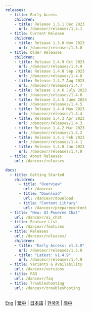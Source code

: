 ```yaml
---
releases:
  - title: Early Access
    children:
    - title: Release 1.5.1 Dec 2023
      url: /dancexr/releases/1.5.1
  - title: Current Release
    children:
    - title: Release 1.5.0 Nov 2023
      url: /dancexr/releases/1.5.0
  - title: Older Releases
    children:
    - title: Release 1.4.9 Oct 2023
      url: /dancexr/releases/1.4.9
    - title: Release 1.4.8 Sep 2023
      url: /dancexr/releases/1.4.8
    - title: Release 1.4.7 Aug 2023
      url: /dancexr/releases/1.4.7
    - title: Release 1.4.6 July 2023
      url: /dancexr/releases/1.4.6
    - title: Release 1.4.5 June 2023
      url: /dancexr/releases/1.4.5
    - title: Release 1.4.4 May 2023
      url: /dancexr/releases/1.4.4
    - title: Release 1.4.3 Apr 2023
      url: /dancexr/releases/1.4.3
    - title: Release 1.4.2 Mar 2023
      url: /dancexr/releases/1.4.2
    - title: Release 1.4.1 Feb 2023
      url: /dancexr/releases/1.4.1
    - title: Release 1.4.0 Jan 2023
      url: /dancexr/releases/1.4.0
  - title: About Releases
    url: /dancexr/releases

docs:
  - title: Getting Started
    children:
      - title: "Overview"
        url: /dancexr
      - title: "Download"
        url: /dancexr/download
      - title: "Content Library"
        url: /dancexr/preparecontent
  - title: "New: AI Powered Chat"
    url: /dancexr/ai_chat
  - title: Feature List
    url: /dancexr/features
  - title: Releases
    url: /dancexr/releases/
    children:
    - title: "Early Access: v1.5.0"
      url: /dancexr/releases/1.5.0
    - title: "Latest: v1.4.9"
      url: /dancexr/releases/1.4.9
  - title: Variants & Availability
    url: /dancexr/versions
  - title: FAQ
    url: /dancexr/faq
  - title: Troubleshooting
    url: /dancexr/troubleshooting  
---
```

[Eng](/dancexr/navigation) | [繁中](/tw/dancexr/navigation) | [日本語](/jp/dancexr/navigation) | [한국어](/kr/dancexr/navigation) | [简中](/zh/dancexr/navigation)
    